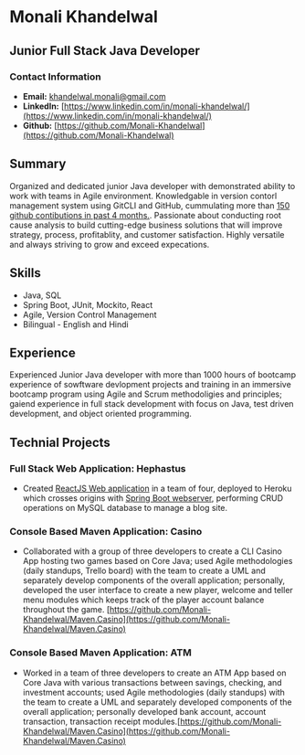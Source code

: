 # Monali Khandelwal

## Junior Full Stack Java Developer

### Contact Information

* **Email:** [khandelwal.monali@gmail.com](khandelwal.monali@gmail.com)
* **LinkedIn:** [https://www.linkedin.com/in/monali-khandelwal/](https://www.linkedin.com/in/monali-khandelwal/)
* **Github:** [https://github.com/Monali-Khandelwal](https://github.com/Monali-Khandelwal)

## Summary
Organized and dedicated junior Java developer with demonstrated ability to work with teams in Agile environment. Knowledgable in version contorl management system using GitCLI and GitHub, cummulating more than [150 github contibutions in past 4 months.](https://github.com/Monali-Khandelwal?tab=overview#year-link-2021). Passionate about conducting root cause analysis to build cutting-edge business solutions that will improve strategy, process, profitablity, and customer satisfaction. Highly versatile and always striving to grow and exceed expecations.

## Skills
* Java, SQL 
* Spring Boot, JUnit, Mockito, React
* Agile, Version Control Management
* Bilingual - English and Hindi

## Experience

Experienced Junior Java developer with more than 1000 hours of bootcamp experience of sowftware devlopment projects and training in an immersive bootcamp program using Agile and Scrum methodoligies and principles; gaiend experience in full stack development with focus on Java, test driven development, and object oriented programming.

## Technial Projects

### Full Stack Web Application: Hephastus
* Created [ReactJS Web application](https://github.com/Monali-Khandelwal/Haphaestus-frontend) in a team of four, deployed to Heroku which crosses origins with [Spring Boot webserver](https://github.com/Monali-Khandelwal/hephaestus-backend), performing CRUD operations on MySQL database to manage a blog site.

### Console Based Maven Application: Casino
* Collaborated with a group of three developers to create a CLI Casino App hosting two games based on Core Java; used Agile methodologies (daily standups, Trello board) with the team to create a UML and separately develop components of the overall application; personally, developed the user interface to create a new player, welcome and teller menu modules which keeps track of the player account balance throughout the game. [https://github.com/Monali-Khandelwal/Maven.Casino](https://github.com/Monali-Khandelwal/Maven.Casino)

### Console Based Maven Application: ATM
* Worked in a team of three developers to create an ATM App based on Core Java with various transactions between savings, checking, and investment accounts; used Agile methodologies (daily standups) with the team to create a UML and separately developed components of the overall application; personally developed bank account, account transaction, transaction receipt modules.[https://github.com/Monali-Khandelwal/Maven.Casino](https://github.com/Monali-Khandelwal/Maven.Casino)
